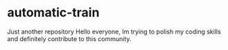 # automatic-train
Just another repository
Hello everyone, Im trying to polish my coding skills and definitely contribute to this community.

